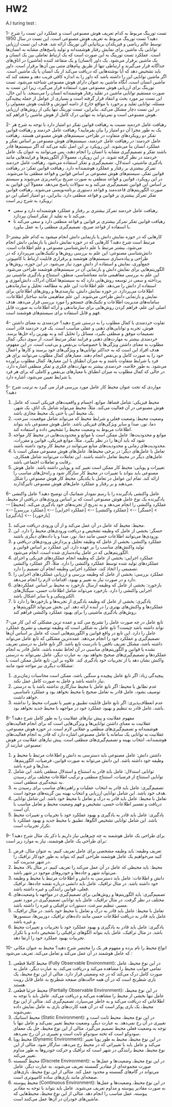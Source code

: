 # HW2
A.I turing test :

1-	تست تورینگ مربوط به کدام تعریف هوش مصنوعی است و عملکرد این تست را شرح دهید؟ 
تست تورینگ مربوط به تعریف هوش مصنوعی است. این تست در سال 1950 توسط عالم ریاضی و فیزیکدان بریتانیایی آلن تورینگ ارائه شد. هدف این تست ارزیابی توانایی یک ماشین برای نمایش رفتار هوشمندانه و تولید پاسخ‌های مشابه به انسان‌ها است.
عملکرد تست تورینگ به این صورت است که یک ارتباط تعاملی بین یک انسان و یک ماشین برقرار می‌شود. یک داور (انسان) و یک متقاعد کننده (ماشین) در اتاق‌های جداگانه قرار می‌گیرند و ارتباطی تنها از طریق پیام‌های متنی بین آن‌ها برقرار است. داور باید تشخیص دهد که آیا نوشته‌هایی که دریافت می‌کند از یک انسان یا یک ماشین است. اگر ماشین توانایی این را داشته باشد که داور را به اندازه کافی فریب دهد و معتقد کند که ماشین انسان است، آنگاه ماشین به عنوان دارای هوش مصنوعی شناخته می‌شود.
تست تورینگ برای ارزیابی هوش مصنوعی مورد استفاده قرار می‌گیرد، زیرا این تست به صورت مستقیم توانایی ماشین در تقلید رفتار هوشمندانه انسان را می‌سنجد. با این حال، این تست نیز مورد بحث و انتقاد قرار گرفته است و بسیاری از عوامل از جمله پیچیدگی مسئله، توانایی تقلید و برخورد با مواقع خارج از دامنه آموزش و قابلیت هوش معمولی را در این تست دچار مشکل می‌کند. بنابراین، تست تورینگ تنها یکی از روش‌های ارزیابی هوش مصنوعی است و نمی‌تواند به تنهایی درک کامل از هوش ماشین را فراهم کند.


2-	رهیافت عامل خردمند نسبت به رهیافت قوانین تفکر دو امتیاز دارد با توجه به شرح هر یک به طور مجزا  آن دو امتیاز را بیان بقرمایید؟ 
رهیافت عامل خردمند و رهیافت قوانین تفکر دو رویکردهای متفاوت در طراحی سیستم‌های هوش مصنوعی هستند.
 رهیافت عامل خردمند:
در رهیافت عامل خردمند، سیستم‌های هوش مصنوعی بر اساس تفکر و عملکرد انسان بنا می‌شوند. این رویکرد بر این اصل تکیه می‌کند که اگر سیستم‌ها قادر باشند تفکر و تصمیم‌گیری مشابه با انسان را انجام دهند، پس می‌توانند به عنوان یک عامل خردمند در نظر گرفته شوند. در این رویکرد، معمولاً از الگوریتم‌ها و فرایندهایی مانند یادگیری ماشینی، استدلال، تصمیم‌گیری و تفکر استفاده می‌شود. رهیافت عامل خردمند تمرکز بیشتری بر رفتار و عملکرد هوشمندانه دارد.
 رهیافت قوانین تفکر:
در رهیافت قوانین تفکر، سیستم‌های هوش مصنوعی بر اساس قوانین و قواعد منطقی بنا می‌شوند. در این رویکرد، قوانین و قواعد منطقی به صورت صریح برنامه‌ریزی می‌شوند و سیستم بر اساس این قوانین تصمیم‌گیری می‌کند و به سوالات پاسخ می‌دهد. معمولاً این قوانین به صورت الگوریتم‌های قاعده‌مند و قواعد دستوری برنامه‌نویسی می‌شوند. رهیافت قوانین تفکر تمرکز بیشتری بر قوانین و قواعد منطقی دارد.
بنابراین، دو امتیاز اصلی این دو رویکرد به شرح زیر است:
- رهیافت عامل خردمند تمرکز بیشتری بر رفتار و عملکرد هوشمندانه دارد و سعی می‌کند تا به تقلید از تفکر انسان بپردازد.
- رهیافت قوانین تفکر تمرکز بیشتری بر قوانین و قواعد منطقی دارد و سعی می‌کند تا با استفاده از قواعد صریح، تصمیم‌گیری منطقی را به عمل بیاورد.


3-کارهایی که در حوزه نمایش دانش یا بازنمایی دانش انجام میشود به کدام علم بیشتر مرتبط است شرح دهید؟ 
کارهایی که در حوزه نمایش دانش یا بازنمایی دانش انجام می‌شود، بیشتر مرتبط با علم دانش‌شناسی مصنوعی و علم اطلاعات است.
دانش‌شناسی مصنوعی: 
این علم به بررسی روش‌ها و تکنیک‌هایی می‌پردازد که در طراحی و پیاده‌سازی سیستم‌های هوشمند و برقراری قابلیت ارتباط با کامپیوتر، جمع‌آوری، نمایش و استفاده از دانش مورد نیاز می‌شود. در این حوزه، روش‌ها و الگوریتم‌هایی برای نمایش دانش و بازنمایی آن در سیستم‌های هوشمند طراحی می‌شود. این علم به بررسی مفاهیمی مانند معناشناسی، منطق، استنتاج و یادگیری ماشینی نیز پرداخته و سعی در توسعه روش‌هایی دارد که به سیستم‌ها امکان ادراک، دانش‌آموزی و استفاده از دانش را می‌دهد.
علم اطلاعات: 
این علم به مطالعه، تحلیل و سازماندهی اطلاعات می‌پردازد. در حوزه نمایش دانش، نیازمندی‌ها و روش‌های اطلاعاتی برای نمایش و بازنمایی دانش طراحی می‌شوند. این علم مفاهیمی مانند ساختار اطلاعات، سامانه‌های مدیریت اطلاعات و تکنیک‌های جستجو را مورد بررسی قرار می‌دهد. هدف اصلی این علم، فراهم کردن روش‌هایی برای سازماندهی و ارائه اطلاعات به صورت قابل فهم و قابل استفاده برای سیستم‌های هوشمند است.


4-	تفاوت خردمندی با کمال مطلوب را به درستی شرح دهید؟ 
خردمندی به معنای داشتن هوش، تجربه و توانایی‌های ذهنی و عقلی مناسب است.
یک فرد خردمند قادر است تصمیمات موفق و منطقی بگیرد، مسائل را تحلیل کند و به بهترین راه حل‌ها برسد.
خردمندی بیشتر به مهارت‌های ذهنی و فرایند تفکر مرتبط است.
از سوی دیگر، کمال مطلوب به معنای داشتن ویژگی‌ها یا خصوصیات بی‌نقص و بی‌عیب است.
در این مفهوم، هدف افراد این است که به حداکثر توانایی‌ها و ویژگی‌های خود برسند و کارها و اعمال خود را به صورت کامل و بی‌نقص انجام دهند. معیارهای کمال مطلوب می‌توانند برای هر فرد یا شرایط متفاوت باشند و به میزان انطباق با این معیارها، کمال مطلوب برآورده می‌شود.
به طور خلاصه، خردمندی بیشتر به مهارت‌های فکری و تفکر منطقی اشاره دارد.
در حالی که کمال مطلوب به میزان انطباق با معیارهای بی‌نقص و کاملی که برای هر فرد یا شرایط تعیین می‌شود، اشاره دارد.


5-	مواردی که تحت عنوان محیط کار عامل مورد بررسی قرار می گیرد به ترتیب شرح دهید؟ 
1. محیط فیزیکی: شامل فضاها، موانع، اجسام و واقعیت‌های فیزیکی است که عامل هوش مصنوعی در آن فعالیت می‌کند. مثلاً، محیط می‌تواند شامل یک اتاق، یک شهر، یک محیط آبی یا حتی یک محیط مجازی باشد.
2. وضعیت محیط: وضعیت فعلی و شرایط محیط که می‌تواند شامل موقعیت، سرعت، دما، نور، صدا و سایر ویژگی‌های فیزیکی باشد. عامل هوش مصنوعی باید بتواند اطلاعات مربوط به وضعیت محیط را تشخیص داده و استفاده کند.
3. موانع و محدودیت‌ها: عامل ممکن است با موانع و محدودیت‌هایی در محیط کار مواجه شود که باید آن‌ها را در نظر بگیرد. مثلاً، موانع فیزیکی، قوانین و مقررات، محدودیت‌های زمانی و محدودیت‌های منابع می‌توانند در محیط کار وجود داشته باشند.
4. تعامل با عامل‌های دیگر: در برخی محیط‌ها، عامل‌های هوش مصنوعی ممکن است با عامل‌های دیگر در محیط تعامل داشته باشند. این تعاملات می‌توانند شامل همکاری، رقابت و تعاملات اجتماعی باشد.
5. تغییرات و پویایی: محیط کار ممکن است تغییر کند و پویایی داشته باشد. عامل هوش مصنوعی باید بتواند با تغییرات در محیط کار سازگار شود و راه‌حل‌های مناسب را ارائه کند.
تمام این عوامل در تعامل با یکدیگر، محیط کار هوش مصنوعی را شکل می‌دهند و بر رفتار و عملکرد عامل‌های هوش مصنوعی تأثیرگذارند.


6-	عامل واکنشی یادگیرنده را با رسم نمودار شماتیک آن توضیح دهید؟ 
عامل واکنشی یادگیرنده یک نوع عامل هوش مصنوعی است که بر اساس ورودی‌های دریافتی از محیط، عملکرد واکنشی را انجام می‌دهد و به تدریج از تجربه‌های خود یادگیری می‌کند.
[محیط] --> [حسگر] --> [عملکرد واکنشی] --> [عملکرد اجرایی] --> [عملکرد بررسی] --> [بازخورد] --> [یادگیری]
1. محیط: محیط که عامل در آن عمل می‌کند و از آن ورودی دریافت می‌کند.
2. حسگر: بخشی از عامل که وظیفه تشخیص و دریافت ورودی‌های محیط را دارد. این ورودی‌ها می‌توانند اطلاعات حسی مانند دما، نور، صدا و یا داده‌های دیگری باشند.
3. عملکرد واکنشی: بخشی از عامل که وظیفه تحلیل و پردازش ورودی‌های دریافتی و تولید واکنش‌های مناسب را بر عهده دارد. این عملکرد بر اساس قوانین و الگوریتم‌هایی که در عامل پیاده‌سازی شده است، انجام می‌شود.
4. عملکرد اجرایی: بخشی از عامل که وظیفه انجام عملکردهای فیزیکی و اجرای عملکردهای تولید شده توسط عملکرد واکنشی را دارد. مثلاً، اگر عملکرد واکنشی تصمیمی را اتخاذ کند، عملکرد اجرایی وظیفه انجام آن تصمیم را دارد.
5. عملکرد بررسی: بخشی از عامل که وظیفه بررسی و ارزیابی عملکردهای اجرایی را دارد و در صورت نیاز به تغییر و بهبود، اقدامات لازم را انجام می‌دهد.
6. بازخورد: بخشی از عامل که وظیفه ارسال بازخورد به محیط بر اساس عملکردهای اجرایی واکنشی را دارد. بازخورد می‌تواند شامل اطلاعات حسی، سیگنال‌های الکترونیکی و یا سایر اشکال باشد.
7. یادگیری: بخشی از عامل که وظیفه یادگیری از تجربه‌ها و بازخوردها را دارد تا عملکردها و واکنش‌های بهتری را در آینده ارائه دهد. این بخش می‌تواند الگوریتم‌ها و روش‌های یادگیری ماشینی را برای بهبود عملکرد واکنشی فراهم کند.


7-تابع عامل در چه صورت عامل را تشریح می کند و عمده ترین مشکلی که این کار می تواند داشته باشد چیست؟ 
تابع عامل به شکلی است که وظیفه توصیف و تشریح عملکرد عامل را دارد. این تابع در واقع قوانین و الگوریتم‌هایی است که عامل بر اساس آن‌ها تصمیم‌گیری و عملکرد خود را انجام می‌دهد.
عمده‌ترین مشکلی که تابع عامل می‌تواند داشته باشد، مشکل تعریف ناقص یا نادرست تابع باشد. اگر تابع عامل به درستی تعریف نشده یا قوانین و الگوریتم‌های مناسبی در آن لحاظ نشده باشد، عامل قادر به انجام عملکردها و تصمیم‌گیری‌های صحیح نخواهد بود. به عبارت دیگر، عامل نمی‌تواند به درستی واکنش نشان دهد یا از تجربیات خود یادگیری کند.
علاوه بر این، تابع عامل ممکن است با مشکلات دیگری نیز مواجه شود مانند:
1. پیچیدگی زیاد: اگر تابع عامل پیچیده و سنگین باشد، ممکن است محاسبات زمان‌بری نیاز داشته باشد و عامل به صورت کامل عمل نکند.
2. عدم تطابق با محیط: اگر تابع عامل با محیط سازگاری نداشته باشد یا به درستی توصیف نشود، عامل قادر به تعامل صحیح با محیط نخواهد بود و عملکرد نامناسبی خواهد داشت.
3. عدم انعطاف‌پذیری: اگر تابع عامل قابلیت تطبیق و تغییر با تغییرات محیط را نداشته باشد، عامل قادر به تنظیم و بهبود عملکرد خود در مواجهه با محیط جدید نخواهد بود.


8-	مفهوم عقلانیت و  پیش نیازهای عقلانیت را به طور کامل شرح دهید؟  
عقلانیت به معنای داشتن توانایی‌ها و ویژگی‌هایی است که برای انجام فعالیت‌های هوشمندانه و تصمیم‌گیری‌های منطقی و عقلانی لازم است. در حوزه هوش مصنوعی، عقلانیت به توانایی یک سامانه یا عامل مصنوعی اشاره دارد که قادر به انجام فعالیت‌های هوشمندانه، انتخاب بهینه و تصمیم‌گیری‌های منطقی است.
پیش نیازهای عقلانیت در هوش مصنوعی عبارتند از:
1. داشتن دانش: عامل مصنوعی باید دسترسی به دانش و اطلاعات مرتبط با محیط و وظیفه خود داشته باشد. این دانش می‌تواند به صورت قوانین، فرضیات، الگوریتم‌ها، مدل‌ها و غیره باشد.
2. توانایی استدلال: عامل باید قادر به استنتاج و استدلال منطقی باشد. این شامل توانایی استنتاج از فرضیات، استنتاج منطقی و ترکیب اطلاعات مختلف برای رسیدن به نتیجه‌گیری منطقی است.
3. تصمیم‌گیری: عامل باید قادر به انتخاب عملیات و راهبردهای مناسب برای رسیدن به هدف خود باشد. این شامل توانایی ارزیابی و انتخاب بهینه بین گزینه‌های موجود است.
4. تعامل با محیط: عامل باید قادر به درک و تعامل با محیط خود باشد. این شامل توانایی دریافت و تفسیر اطلاعات حسی، تشخیص و فهم وضعیت محیط و تعامل مناسب با آن است.
5. یادگیری: عامل باید قادر به یادگیری و بهبود عملکرد خود با تجربیات و تغییرات محیط باشد. این شامل توانایی تشخیص الگوها، تطبیق با محیط جدید و بهبود عملکرد با تکرار تجربیات است.


9-	برای طراحی یک عامل هوشمند به چه چیزهایی نیاز داریم با ذکر یک مثال شرح دهید؟ 
برای طراحی یک عامل هوشمند، نیاز به موارد زیر است:
1. تعریف وظیفه: باید وظیفه مشخصی برای عامل تعریف کنیم. به عنوان مثال، فرض کنید می‌خواهیم یک عامل هوشمند طراحی کنیم که بتواند به طور خودکار ترافیک را در شهر مدیریت کند.
2. محیط: باید محیطی که عامل در آن عمل می‌کند را تعریف کنیم. در مثال بالا، محیط می‌تواند شهر و جاده‌ها و خودروهای موجود در شهر باشد.
3. دانش و اطلاعات: عامل باید دسترسی به دانش و اطلاعات مرتبط با محیط و وظیفه خود داشته باشد. در مثال ترافیک، عامل باید دانشی درباره نقشه جاده‌ها، ترافیک فعلی، قوانین رانندگی و غیره داشته باشد.
4. تصمیم‌گیری: باید الگوریتم‌ها و روش‌هایی برای تصمیم‌گیری در مواجهه با وضعیت‌های مختلف در نظر گرفت. در مثال ترافیک، عامل باید توانایی تصمیم‌گیری در مورد تغییر مسیر، تنظیم سرعت، دستورات ترافیکی و غیره را داشته باشد.
5. تعامل با محیط: عامل باید قادر به درک و تعامل با محیط خود باشد. در مثال ترافیک، عامل باید قادر به دریافت اطلاعات حسی مانند داده‌های ترافیک، دوربین‌ها، سنسورها و غیره باشد.
6. یادگیری: عامل باید قادر به یادگیری و بهبود عملکرد خود با تجربیات و تغییرات محیط باشد. در مثال ترافیک، عامل باید بتواند الگوهای ترافیکی را تشخیص داده و با تکرار تجربیات بهبود عملکرد خود را ارتقا دهد.


10-	انواع محیط را نام برده و مفهوم هر یک را مختصر شرح دهید؟ 
محیط به عنوان مکانی که عامل هوشمند در آن عمل می‌کند و تعامل می‌کند، تعریف می‌شود :
1. محیط کاملا قطعی (Fully Observable Environment): در این نوع محیط، عامل تمامی جوانب محیط را مشاهده می‌کند و دریافت می‌کند. به عبارت دیگر، عامل به صورت کامل درک می‌کند که در چه وضعیتی قرار دارد. مثالی از این نوع محیط، یک بازی شطرنج است که در آن همه حالت‌های صفحه شطرنج به عامل قابل رویت هستند.
2. محیط جزئیا قطعی (Partially Observable Environment): در این نوع محیط، عامل تنها بخشی از محیط را مشاهده می‌کند و دریافت می‌کند. عامل باید با توجه به اطلاعاتی که دریافت می‌کند و به خاطر می‌سپارد، تصمیم‌گیری کند. مثالی از این نوع محیط، یک بازی پوکر است که در آن همه کارت‌های بازی به عامل نمایش داده نمی‌شوند.
3. محیط استاتیک (Static Environment): در این نوع محیط، محیط ثابت است و تغییری در آن رخ نمی‌دهد. به عبارت دیگر، وضعیت محیط تغییر نمی‌کند و عامل تنها با توجه به وضعیت فعلی محیط تصمیم می‌گیرد. مثالی از این نوع محیط، حل یک معمای سودوکو است که تخته سودوکو ثابت است و تغییری در آن رخ نمی‌دهد.
4. محیط پویا (Dynamic Environment): در این نوع محیط، محیط به طور پویا تغییر می‌کند و عامل باید با تغییراتی که در محیط رخ می‌دهد، سازگار شود. مثالی از این نوع محیط، محیط رانندگی در شهر است که ترافیک و حرکت خودروها به طور مداوم تغییر می‌کند.
5. محیط گسسته (Discrete Environment): در این نوع محیط، وضعیت‌ها و عمل‌ها به صورت مجموعه‌ای از مقادیر گسسته تعریف می‌شوند. به عبارت دیگر، عامل می‌تواند در گام‌های گسسته و محدود عمل کند. مثالی از این نوع محیط، بازی‌های صفحه‌ای مانند بازی‌های ساده کامپیوتری است.
6. محیط پیوسته (Continuous Environment): در این نوع محیط، وضعیت‌ها و عمل‌ها به صورت مقادیر پیوسته و مداوم تعریف می‌شوند. عامل باید بتواند با توجه به مقادیر پیوسته، عمل مناسب را انجام دهد. مثالی از این نوع محیط، محیط‌هایی که ماشین‌های خودران در آن‌ها عمل می‌کنند است.

